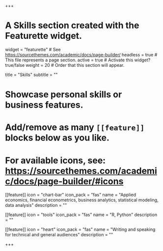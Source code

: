 +++
# A Skills section created with the Featurette widget.
widget = "featurette"  # See https://sourcethemes.com/academic/docs/page-builder/
headless = true  # This file represents a page section.
active = true # Activate this widget? true/false
weight = 20  # Order that this section will appear.

title = "Skills"
subtitle = ""

# Showcase personal skills or business features.
# 
# Add/remove as many `[[feature]]` blocks below as you like.
# 
# For available icons, see: https://sourcethemes.com/academic/docs/page-builder/#icons

[[feature]]
  icon = "chart-bar"
  icon_pack = "fas"
  name = "Applied economics, financial econometrics, business analytics, statistical modeling, data analysis"
  description = ""
  
[[feature]]
  icon = "tools"
  icon_pack = "fas"
  name = "R, Python"
  description = ""  
  
[[feature]]
  icon = "heart"
  icon_pack = "fas"
  name = "Writing and speaking for technical and general audiences"
  description = ""

+++
